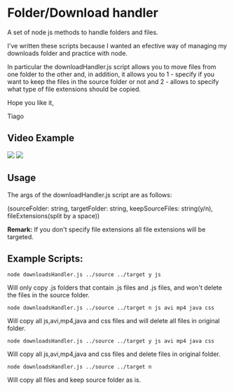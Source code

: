 <h1>Folder/Download handler</h1>

A set of node js methods to handle folders and files.

I've written these scripts because I wanted an efective way of managing my downloads folder and practice with node.

In particular the downloadHandler.js script allows you to move files from one folder to the other and, in addition, it allows you to 1 - specify if you want to keep the files in the source folder or not and 2 - allows to specify what type of file extensions should be copied.

Hope you like it,

Tiago

<h2>Video Example</h2>

<img src="https://i.imgur.com/bNgscCA.gif"/>

<img src="https://i.imgur.com/hOnHtWK.gif"/>

<h2>Usage</h2>

The args of the downloadHandler.js script are as follows:

(sourceFolder: string, targetFolder: string, keepSourceFiles: string(y/n), fileExtensions(split by a space))

<strong>Remark:</strong> If you don't specify file extensions all file extensions will be targeted.

<h2>Example Scripts:</h2>

    node downloadsHandler.js ../source ../target y js

Will only copy .js folders that contain .js files and .js files, and won't delete the files in the source folder.

    node downloadsHandler.js ../source ../target n js avi mp4 java css

Will copy all js,avi,mp4,java and css files and will delete all files in original folder.

    node downloadsHandler.js ../source ../target y js avi mp4 java css

Will copy all js,avi,mp4,java and css files and delete files in original folder.

    node downloadsHandler.js ../source ../target n

Will copy all files and keep source folder as is.


